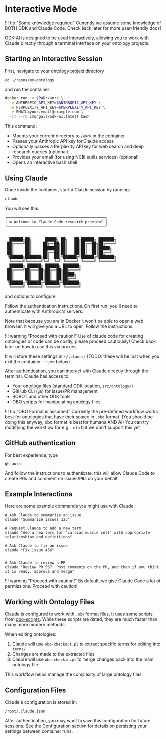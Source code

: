 # Interactive Mode

!!! tip "Some knowledge required"
    Currently we assume some knowledge of BOTH ODK and Claude Code.
    Check back later for more user-friendly docs!


ODK-AI is designed to be used interactively, allowing you to work with Claude directly through a terminal interface on your ontology projects.

## Starting an Interactive Session

First, navigate to your ontology project directory 

```
cd ~/repos/my-ontology
```



and run the container:

```bash
docker run -v $PWD:/work \
  -e ANTHROPIC_API_KEY=$ANTHROPIC_API_KEY \
  -e PERPLEXITY_API_KEY=$PERPLEXITY_API_KEY \
  -e EMAIL=your.email@example.com \
  -it --rm cmungall/odk-ai:latest bash
```

This command:

- Mounts your current directory to `/work` in the container
- Passes your Anthropic API key for Claude access
- Optionally passes a Perplexity API key for web search and deep research queries (optional)
- Provides your email (for using NCBI eutils services) (optional)
- Opens an interactive bash shell


## Using Claude

Once inside the container, start a Claude session by running:

```bash
claude
```

You will see this:

```
╭────────────────────────────────────────────╮
│ ✻ Welcome to Claude Code research preview! │
╰────────────────────────────────────────────╯


  ██████╗██╗      █████╗ ██╗   ██╗██████╗ ███████╗
 ██╔════╝██║     ██╔══██╗██║   ██║██╔══██╗██╔════╝
 ██║     ██║     ███████║██║   ██║██║  ██║█████╗  
 ██║     ██║     ██╔══██║██║   ██║██║  ██║██╔══╝  
 ╚██████╗███████╗██║  ██║╚██████╔╝██████╔╝███████╗
  ╚═════╝╚══════╝╚═╝  ╚═╝ ╚═════╝ ╚═════╝ ╚══════╝
  ██████╗ ██████╗ ██████╗ ███████╗                
 ██╔════╝██╔═══██╗██╔══██╗██╔════╝                
 ██║     ██║   ██║██║  ██║█████╗                  
 ██║     ██║   ██║██║  ██║██╔══╝                  
 ╚██████╗╚██████╔╝██████╔╝███████╗                
  ╚═════╝ ╚═════╝ ╚═════╝ ╚══════╝
```

and options to configure

Follow the authentication instructions. On first run, you'll need to authenticate with Anthropic's servers.

Note that because you are in Docker it won't be able to open a web browser. It will give you a URL to open.
Follow the instructions.

!!! warning "Proceed with caution!"
    Use of claude code for creating ontologies or code can be costly, please proceed cautiously!
    Check back later on how to use this via proxies

It will store these settings in `~/.claude/` (TODO: these will be lost when you exit the container -- see below)

After authentication, you can interact with Claude directly through the terminal. Claude has access to:

- Your ontology files (standard ODK location, `src/ontology/`)
- GitHub CLI (`gh`) for issue/PR management
- ROBOT and other ODK tools
- OBO scripts for manipulating ontology files

!!! tip "OBO Format is assumed"
    Currently the pre-defined workflow works best for ontologies that have their source in `.obo` format.
    (You should be doing this anyway, obo format is best for humans AND AI)
    You can try modifying the workflow for e.g. `.ofn` but we don't support this yet

## GitHub authentication

For best experience, type

`gh auth`

And follow the instructions to authenticate. this will allow Claude Code to create PRs and comment on issues/PRs on your behalf.

## Example Interactions

Here are some example commands you might use with Claude:

```
# Ask Claude to summarize an issue
claude "Summarize issues 123"

# Request Claude to add a new term
claude "Add a new term for 'cardiac muscle cell' with appropriate relationships and definitions"

# Ask Claude to fix an issue
claude "Fix issue 456"


# Ask Claude to review a PR
claude "Review PR 567. Post comments on the PR, and then if you think it is ready, approve and merge"

```

!!! warning "Proceed with caution!"
    By default, we give Claude Code a lot of permissions.
    Proceed with caution!

## Working with Ontology Files

Claude is configured to work with `.obo` format files. It uses some scripts from [obo-scripts](https://github.com/cmungall/obo-scripts). While these scripts are dated, they are much faster than many more modern methods.

When editing ontologies:

1. Claude will use `obo-checkout.pl` to extract specific terms for editing into `terms/`
2. Changes are made to the extracted files
3. Claude will use `obo-checkin.pl` to merge changes back into the main ontology file

This workflow helps manage the complexity of large ontology files.

## Configuration Files

Claude's configuration is stored in:

```
/root/.claude.json
```

After authentication, you may want to save this configuration for future sessions. See the [Configuration](configuration.md) section for details on persisting your settings between container runs.